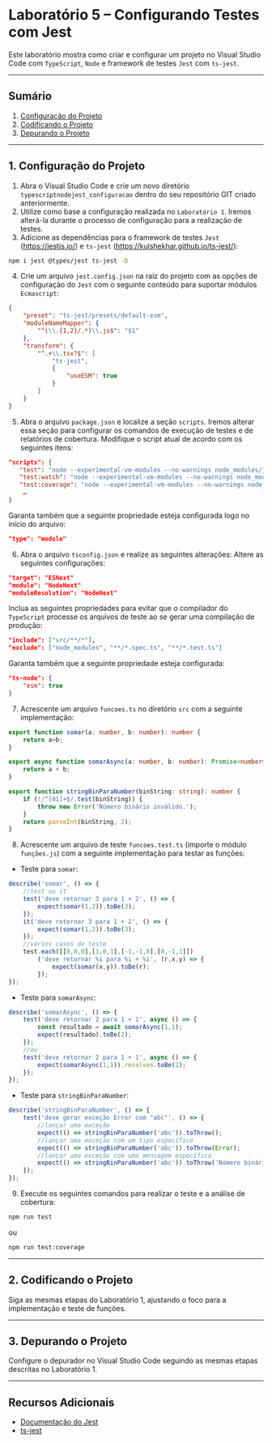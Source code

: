 # **Laboratório 5 – Configurando Testes com Jest**
Este laboratório mostra como criar e configurar um projeto no Visual Studio Code com `TypeScript`, `Node` e framework de testes `Jest` com `ts-jest`.

---

## **Sumário**

1. [Configuração do Projeto](#1-configuração-do-projeto)
2. [Codificando o Projeto](#2-codificando-o-projeto)
3. [Depurando o Projeto](#3-depurando-o-projeto)

---

## **1. Configuração do Projeto**

1. Abra o Visual Studio Code e crie um novo diretório `typescriptnodejest_configuracao` dentro do seu repositório GIT criado anteriormente.
2. Utilize como base a configuração realizada no `Laboratório 1`. Iremos alterá-la durante o processo de configuração para a realização de testes.
3. Adicione as dependências para o framework de testes `Jest` (https://jestjs.io/) e `ts-jest` (https://kulshekhar.github.io/ts-jest/):

```bash
npm i jest @types/jest ts-jest -D
```
4. Crie um arquivo `jest.config.json` na raiz do projeto com as opções de configuração do `Jest` com o seguinte conteúdo para suportar módulos `Ecmascript`: 
```json
{
    "preset": "ts-jest/presets/default-esm",
    "moduleNameMapper": {
        "^(\\.{1,2}/.*)\\.js$": "$1"
    },
    "transform": {
        "^.+\\.tsx?$": [
            "ts-jest",
            {
                "useESM": true
            }
        ]
    }
}
```
5. Abra o arquivo `package.json` e localize a seção `scripts`. Iremos alterar essa seção para configurar os comandos de execução de testes e de relatórios de cobertura. Modifique o script atual de acordo com os seguintes itens:
```json
"scripts": {
   "test": "node --experimental-vm-modules --no-warnings node_modules/jest/bin/jest",
   "test:watch": "node --experimental-vm-modules --no-warnings node_modules/jest/bin/jest --watch",
   "test:coverage": "node --experimental-vm-modules --no-warnings node_modules/jest/bin/jest --coverage",
    …
}
```
Garanta também que a seguinte propriedade esteja configurada logo no início do arquivo:
```json
"type": "module"
```
6. Abra o arquivo `tsconfig.json` e realize as seguintes alterações:
Altere as seguintes configurações:
```json
"target": "ESNext"
"module": "NodeNext"
"moduleResolution": "NodeNext"
```
Inclua as seguintes propriedades para evitar que o compilador do `TypeScript` processe os arquivos de teste ao se gerar uma compilação de produção:
```json
"include": ["src/**/*"],
"exclude": ["node_modules", "**/*.spec.ts", "**/*.test.ts"]
```
Garanta também que a seguinte propriedade esteja configurada:
```json
"ts-node": {
    "esm": true
}
```
7. Acrescente um arquivo `funcoes.ts` no diretório `src` com a seguinte implementação:
```typescript
export function somar(a: number, b: number): number {
    return a+b;
}

export async function somarAsync(a: number, b: number): Promise<number> {
    return a + b;
}

export function stringBinParaNumber(binString: string): number {
    if (!/^[01]+$/.test(binString)) {
        throw new Error('Número binário inválido.');
    }
    return parseInt(binString, 2);
}
```
8. Acrescente um arquivo de teste `funcoes.test.ts`  (importe o módulo `funções.js`) com a seguinte implementação para testar as funções:
- Teste para `somar`:
```typescript
describe('somar', () => {
    //test ou it
    test('deve retornar 3 para 1 + 2', () => {
        expect(somar(1,2)).toBe(3);
    });
    it('deve retornar 3 para 1 + 2', () => {
        expect(somar(1,2)).toBe(3);
    });
    //vários casos de teste
    test.each([[0,0,0],[1,0,1],[-1,-1,0],[0,-1,1]])
        ('deve retornar %i para %i + %i', (r,x,y) => {
            expect(somar(x,y)).toBe(r);
        });
});
```
- Teste para `somarAsync`:
```typescript
describe('somarAsync', () => {
    test('deve retornar 2 para 1 + 1', async () => {
        const resultado = await somarAsync(1,1);
        expect(resultado).toBe(2);
    });
    //ou
    test('deve retornar 2 para 1 + 1', async () => {
        expect(somarAsync(1,1)).resolves.toBe(2);
    });
});
```
- Teste para `stringBinParaNumber`:
```typescript
describe('stringBinParaNumber', () => {
    test('deve gerar exceção Error com "abc"', () => {
        //lançar uma exceção
        expect(() => stringBinParaNumber('abc')).toThrow();
        //lançar uma exceção com um tipo específico
        expect(() => stringBinParaNumber('abc')).toThrow(Error);
        //lançar uma exceção com uma mensagem específica
        expect(() => stringBinParaNumber('abc')).toThrow('Número binário inválido.');
    });
});
```
9. Execute os seguintes comandos para realizar o teste e a análise de cobertura:
```bash
npm run test
```
ou
```bash
npm run test:coverage
```
---

## **2. Codificando o Projeto**
Siga as mesmas etapas do Laboratório 1, ajustando o foco para a implementação e teste de funções.

---

## **3. Depurando o Projeto**
Configure o depurador no Visual Studio Code seguindo as mesmas etapas descritas no Laboratório 1.

---

## **Recursos Adicionais**

- [Documentação do Jest](https://jestjs.io/)
- [ts-jest](https://kulshekhar.github.io/ts-jest/)
